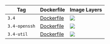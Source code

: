 Tag | Dockerfile | Image Layers
----|------------|-------------
`3.4` | [Dockerfile](https://github.com/helphi/Dockerfile-alpine/blob/master/3.4/Dockerfile) | [![](https://images.microbadger.com/badges/image/helphi/alpine:3.4.svg)](https://microbadger.com/images/helphi/alpine:3.4 "Get your own image badge on microbadger.com")
`3.4-openssh` | [Dockerfile](https://github.com/helphi/Dockerfile-alpine/blob/master/3.4-openssh/Dockerfile) | [![](https://images.microbadger.com/badges/image/helphi/alpine:3.4-openssh.svg)](https://microbadger.com/images/helphi/alpine:3.4-openssh "Get your own image badge on microbadger.com")
`3.4-util` | [Dockerfile](https://github.com/helphi/Dockerfile-alpine/blob/master/3.4-util/Dockerfile) | [![](https://images.microbadger.com/badges/image/helphi/alpine:3.4-util.svg)](https://microbadger.com/images/helphi/alpine:3.4-util "Get your own image badge on microbadger.com")
